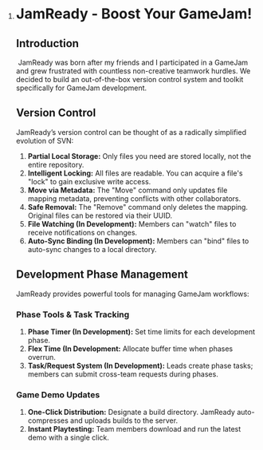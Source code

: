 1. # JamReady - Boost Your GameJam!

   ## Introduction

   ​	JamReady was born after my friends and I participated in a GameJam  and grew frustrated with countless non-creative teamwork hurdles. We  decided to build an out-of-the-box version control system and toolkit  specifically for GameJam development.

   ## Version Control

   JamReady’s version control can be thought of as a radically simplified evolution of SVN:

   1. **Partial Local Storage:** Only files you need are stored locally, not the entire repository.
   2. **Intelligent Locking:** All files are readable. You can acquire a file's "lock" to gain exclusive write access.
   3. **Move via Metadata:** The "Move" command only updates file mapping metadata, preventing conflicts with other collaborators.
   4. **Safe Removal:** The "Remove" command only deletes the mapping. Original files can be restored via their UUID.
   5. **File Watching (In Development):** Members can "watch" files to receive notifications on changes.
   6. **Auto-Sync Binding (In Development):** Members can "bind" files to auto-sync changes to a local directory.

   ## Development Phase Management

   JamReady provides powerful tools for managing GameJam workflows:

   ### Phase Tools & Task Tracking

   1. **Phase Timer (In Development):** Set time limits for each development phase.
   2. **Flex Time (In Development:** Allocate buffer time when phases overrun.
   3. **Task/Request System (In Development):** Leads create phase tasks; members can submit cross-team requests during phases.

   ### Game Demo Updates

   1. **One-Click Distribution:** Designate a build directory. JamReady auto-compresses and uploads builds to the server.
   2. **Instant Playtesting:** Team members download and run the latest demo with a single click.
